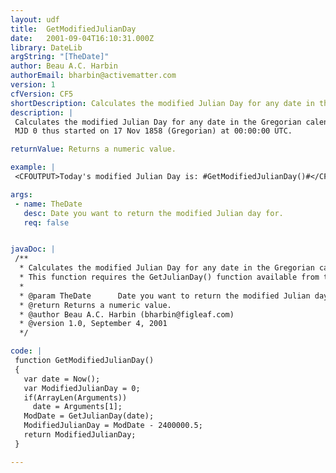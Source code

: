 ```yaml
---
layout: udf
title:  GetModifiedJulianDay
date:   2001-09-04T16:10:31.000Z
library: DateLib
argString: "[TheDate]"
author: Beau A.C. Harbin
authorEmail: bharbin@activematter.com
version: 1
cfVersion: CF5
shortDescription: Calculates the modified Julian Day for any date in the Gregorian calendar.
description: |
 Calculates the modified Julian Day for any date in the Gregorian calendar.  Sometimes a modified Julian day number (MJD) is used which is 2,400,000.5 less than the Julian day number. This brings the numbers into a more manageable numeric range and makes the day numbers change at midnight UTC rather than noon.
 MJD 0 thus started on 17 Nov 1858 (Gregorian) at 00:00:00 UTC.

returnValue: Returns a numeric value.

example: |
 <CFOUTPUT>Today's modified Julian Day is: #GetModifiedJulianDay()#</CFOUTPUT>

args:
 - name: TheDate
   desc: Date you want to return the modified Julian day for.
   req: false


javaDoc: |
 /**
  * Calculates the modified Julian Day for any date in the Gregorian calendar.
  * This function requires the GetJulianDay() function available from the DateLib library.  Minor edits by Rob Brooks-Bilson (rbils@amkor.com).
  * 
  * @param TheDate      Date you want to return the modified Julian day for. 
  * @return Returns a numeric value. 
  * @author Beau A.C. Harbin (bharbin@figleaf.com) 
  * @version 1.0, September 4, 2001 
  */

code: |
 function GetModifiedJulianDay()
 {
   var date = Now();
   var ModifiedJulianDay = 0;
   if(ArrayLen(Arguments)) 
     date = Arguments[1];    
   ModDate = GetJulianDay(date);
   ModifiedJulianDay = ModDate - 2400000.5;
   return ModifiedJulianDay;
 }

---
```


